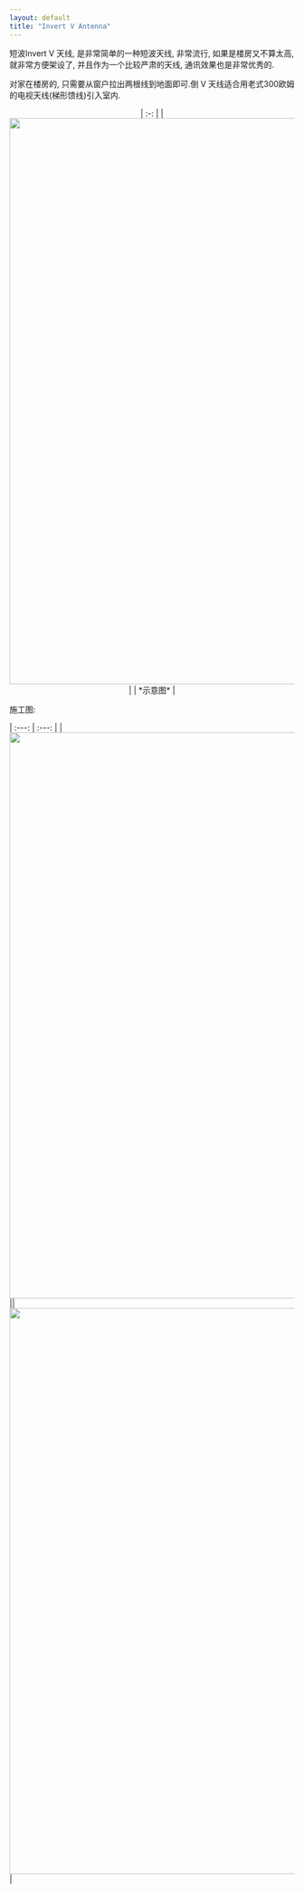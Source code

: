 ```yaml
---
layout: default
title: "Invert V Antenna"
---
```


短波Invert V 天线, 是非常简单的一种短波天线, 非常流行, 如果是楼房又不算太高, 就非常方便架设了, 并且作为一个比较严肃的天线, 通讯效果也是非常优秀的.


对家在楼房的, 只需要从窗户拉出两根线到地面即可.倒 V 天线适合用老式300欧姆的电视天线(梯形馈线)引入室内.

<div align="center">
| :-: |
|<img src="{{ site.baseurl }}/images/invertedv.gif"  width="1000">|
| *示意图* |
</div>



施工图:


| :---: | :---: |
|<img src="{{ site.baseurl }}/images/intvertv-isolator.jpg"  width="1000">||<img src="{{ site.baseurl }}/images/invertv-tree.jpg"  width="1000">|

